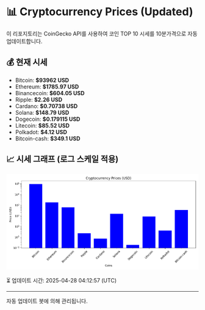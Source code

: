 
# 📊 Cryptocurrency Prices (Updated)

이 리포지토리는 CoinGecko API를 사용하여 코인 TOP 10 시세를 10분가격으로 자동 업데이트합니다.

## 💰 현재 시세
- Bitcoin: **$93962 USD**
- Ethereum: **$1785.97 USD**
- Binancecoin: **$604.05 USD**
- Ripple: **$2.26 USD**
- Cardano: **$0.70738 USD**
- Solana: **$148.79 USD**
- Dogecoin: **$0.179115 USD**
- Litecoin: **$85.52 USD**
- Polkadot: **$4.12 USD**
- Bitcoin-cash: **$349.1 USD**

## 📈 시세 그래프 (로그 스케일 적용)
![Crypto Prices](crypto_prices.png)

⏳ 업데이트 시간: 2025-04-28 04:12:57 (UTC)

---
자동 업데이트 봇에 의해 관리됩니다.
